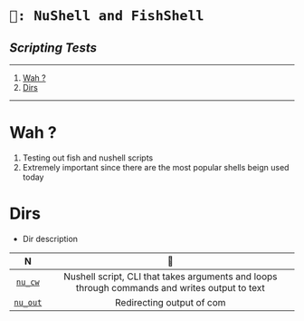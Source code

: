 <h1 aling="center"><code>🦜: NuShell and FishShell</code></h1>
<h2 aling="center"><i> Scripting Tests </i></h2>

----
1. [Wah ?](#wah-)
2. [Dirs](#dirs)

----

# Wah ? 

1. Testing out fish and nushell scripts
2. Extremely important since there are the most popular shells beign used today 

# Dirs

- Dir description 

N | 🏯
|:--:|:--:|
[`nu_cw`](./nu_cw/) | Nushell script, CLI that takes arguments and loops through commands and writes output to text 
[`nu_out`](./nu_out/) | Redirecting output of com 


